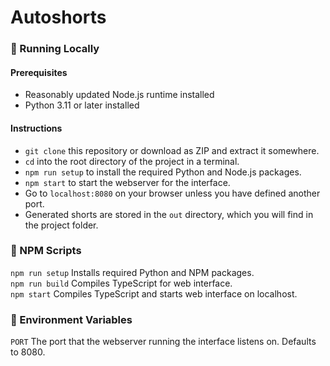 # Autoshorts

### 🚀 Running Locally
#### Prerequisites
- Reasonably updated Node.js runtime installed
- Python 3.11 or later installed

#### Instructions
- `git clone` this repository or download as ZIP and extract it somewhere.
- `cd` into the root directory of the project in a terminal.
- `npm run setup` to install the required Python and Node.js packages.
- `npm start` to start the webserver for the interface.
- Go to `localhost:8080` on your browser unless you have defined another port.
- Generated shorts are stored in the `out` directory, which you will find in the project folder.

### 📜 NPM Scripts
`npm run setup` Installs required Python and NPM packages.
<br>
`npm run build` Compiles TypeScript for web interface.
<br>
`npm start` Compiles TypeScript and starts web interface on localhost.

### 🔑 Environment Variables
`PORT` The port that the webserver running the interface listens on. Defaults to 8080.
